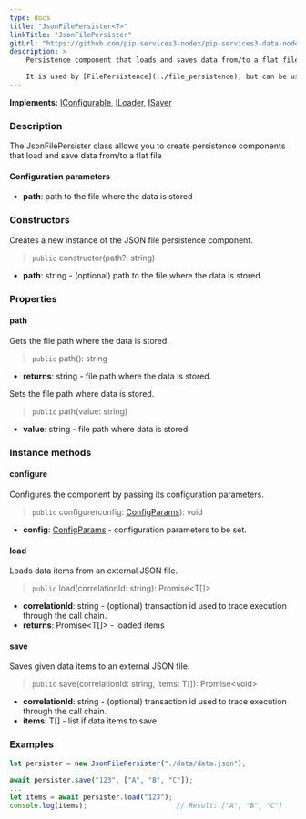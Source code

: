 ```yaml
---
type: docs
title: "JsonFilePersister<T>"
linkTitle: "JsonFilePersister"
gitUrl: "https://github.com/pip-services3-nodex/pip-services3-data-nodex"
description: >
    Persistence component that loads and saves data from/to a flat file.

    It is used by [FilePersistence](../file_persistence), but can be useful on its own.
---
```


**Implements:** [IConfigurable](../../../commons/config/iconfigurable), [ILoader<T>](../../core/iloader), [ISaver<T>](../../core/isaver)

### Description

The JsonFilePersister class allows you to create persistence components that load and save data from/to a flat file


#### Configuration parameters

- **path**: path to the file where the data is stored

### Constructors
Creates a new instance of the JSON file persistence component.

> `public` constructor(path?: string)

- **path**: string - (optional) path to the file where the data is stored.


### Properties

#### path
Gets the file path where the data is stored.

> `public` path(): string

- **returns**: string - file path where the data is stored.

Sets the file path where data is stored.

> `public` path(value: string)

- **value**: string - file path where data is stored.


### Instance methods

#### configure
Configures the component by passing its configuration parameters.

> `public` configure(config: [ConfigParams](../../../commons/config/config_params)): void

- **config**: [ConfigParams](../../../commons/config/config_params) - configuration parameters to be set.

#### load
Loads data items from an external JSON file.

> `public` load(correlationId: string): Promise\<T[]\>

- **correlationId**: string - (optional) transaction id used to trace execution through the call chain.
- **returns**: Promise\<T[]\> - loaded items


#### save
Saves given data items to an external JSON file.

> `public` save(correlationId: string, items: T[]): Promise\<void\>

- **correlationId**: string - (optional) transaction id used to trace execution through the call chain.
- **items**: T[] - list if data items to save


### Examples

```typescript
let persister = new JsonFilePersister("./data/data.json");
   
await persister.save("123", ["A", "B", "C"]);
...
let items = await persister.load("123");
console.log(items);                      // Result: ["A", "B", "C"]

```
